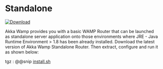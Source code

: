 
# Standalone 
[![Download][download-image]][download-url]

Akka Wamp provides you with a basic WAMP Router that can be launched as standalone server application onto those environments where JRE - Java Runtime Environment > 1.8 has been already installed. Download the latest version of Akka Wamp Standalone Router. Then extract, configure and run it as shown below:

tgz
:   @@snip [install.sh](tgz.sh)




[download-image]: https://api.bintray.com/packages/angiolep/universal/akka-wamp/images/download.svg
[download-url]: https://bintray.com/angiolep/universal/download_file?file_path=akka-wamp-0.15.2.tgz

